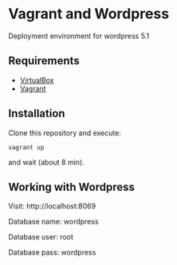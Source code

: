 # Vagrant and Wordpress

Deployment environment for wordpress 5.1

## Requirements

- [VirtualBox](https://www.virtualbox.org/)
- [Vagrant](https://www.vagrantup.com/)

## Installation

Clone this repository and execute:
```
vagrant up
```
and wait (about 8 min).

## Working with Wordpress

Visit: http://localhost:8069

Database name: wordpress

Database user: root

Database pass: wordpress
